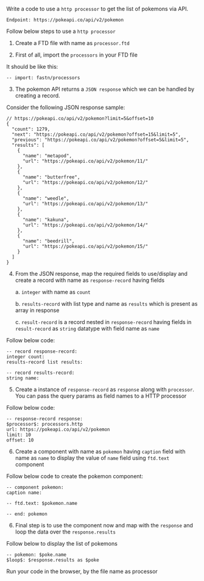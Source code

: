 Write a code to use a `http processor` to get the list of pokemons via API.

`Endpoint: https://pokeapi.co/api/v2/pokemon`

Follow below steps to use a `http processor`

1. Create a FTD file with name as `processor.ftd`

2. First of all, import the `processors` in your FTD file

It should be like this:

```
-- import: fastn/processors
```

3. The pokemon API returns a `JSON response` which we can be handled by creating a record.

Consider the following JSON response sample:

```
// https://pokeapi.co/api/v2/pokemon?limit=5&offset=10
{
  "count": 1279,
  "next": "https://pokeapi.co/api/v2/pokemon?offset=15&limit=5",
  "previous": "https://pokeapi.co/api/v2/pokemon?offset=5&limit=5",
  "results": [
    {
      "name": "metapod",
      "url": "https://pokeapi.co/api/v2/pokemon/11/"
    },
    {
      "name": "butterfree",
      "url": "https://pokeapi.co/api/v2/pokemon/12/"
    },
    {
      "name": "weedle",
      "url": "https://pokeapi.co/api/v2/pokemon/13/"
    },
    {
      "name": "kakuna",
      "url": "https://pokeapi.co/api/v2/pokemon/14/"
    },
    {
      "name": "beedrill",
      "url": "https://pokeapi.co/api/v2/pokemon/15/"
    }
  ]
}
```

4. From the JSON response, map the required fields to use/display and create a record with name as `response-record` having fields

   a. `integer` with name as `count`

   b. `results-record` with list type and name as `results` which is present as array in response

   c. `result-record` is a record nested in `response-record` having fields in `result-record` as `string` datatype with field name as `name`

Follow below code:

```
-- record response-record:
integer count:
results-record list results:

-- record results-record:
string name:

```

5. Create a instance of `response-record` as `response` along with `processor`. You can pass the query params as field names to a HTTP processor

Follow below code:

```
-- response-record response:
$processor$: processors.http
url: https://pokeapi.co/api/v2/pokemon
limit: 10
offset: 10
```

6. Create a component with name as `pokemon` having `caption` field with name as `name` to display the value of `name` field using `ftd.text` component

Follow below code to create the pokemon component:

```
-- component pokemon:
caption name:

-- ftd.text: $pokemon.name

-- end: pokemon

```

6. Final step is to use the component now and map with the `response` and loop the data over the `response.results`

Follow below to display the list of pokemons

```
-- pokemon: $poke.name
$loop$: $response.results as $poke

```

Run your code in the browser, by the file name as processor
